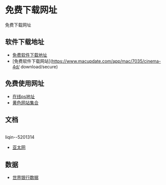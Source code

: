 # 免费下载网址
免费下载网址

## 软件下载地址
- [免费软件下载地址](https://prodesigntools.com/adobe-cc-2019-direct-download-links.html)
- [免费软件下载网站](https://www.macupdate.com/app/mac/7035/cinema-4d/ download/secure)

## 免费使用网址
- [在线ps地址](https://www.uupoop.com/ps/)
- [黄色网站集合](https://theporndude.com/zh)
## 文档
<br>liqin--5201314<br>

- [亚太网](http://bbcc.ac/forum.php?mod=forumdisplay&fid=68)

## 数据
- [世界银行数据](https://data.worldbank.org.cn/)